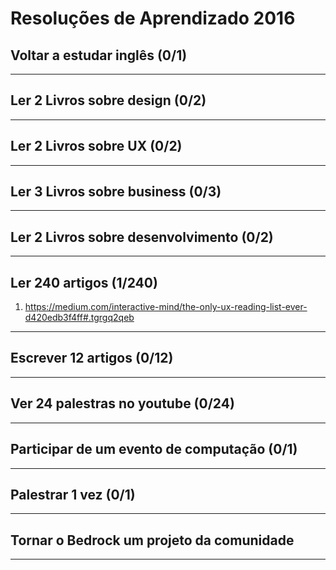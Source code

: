 # Resoluções de Aprendizado 2016


## Voltar a estudar inglês (0/1)

-------------------


## Ler 2 Livros sobre design (0/2)

-------------------

## Ler 2 Livros sobre UX (0/2)

-------------------

## Ler 3 Livros sobre business (0/3)

-------------------


## Ler 2 Livros sobre desenvolvimento (0/2)

-------------------


## Ler 240 artigos (1/240)

1. https://medium.com/interactive-mind/the-only-ux-reading-list-ever-d420edb3f4ff#.tgrgq2qeb


-------------------


## Escrever 12 artigos (0/12)

-------------------

## Ver 24 palestras no youtube (0/24)

-------------------


## Participar de um evento de computação (0/1)

-------------------


## Palestrar 1 vez (0/1)

-------------------


## Tornar o Bedrock um projeto da comunidade


-------------------
